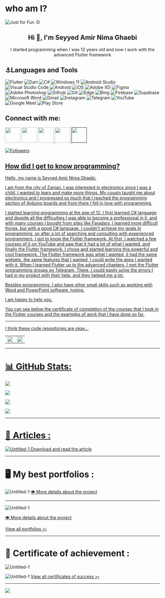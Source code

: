 
# who am I?

<img align="center" src="https://github.com/SeyyedAmirNimaGhaebi/SeyyedAmirNimaGhaebi/assets/124828880/5d4c6038-71f3-4a6a-92ac-8b0a3325d8fe" alt="Just for Fun :D">
         
<h2 align="center">Hi 👋, I'm Seyyed Amir Nima Ghaebi</h2>
<p align="center">I started programming when I was 12 years old and now I work with the advanced Flutter framework</p>

<h2>⚓Languages and Tools</h2>

![Flutter](https://img.shields.io/badge/Flutter-%2302569B.svg?style=for-the-badge&logo=Flutter&logoColor=white)
![Dart](https://img.shields.io/badge/dart-%230175C2.svg?style=for-the-badge&logo=dart&logoColor=white) 
![C#](https://img.shields.io/badge/c%23-%23239120.svg?style=for-the-badge&logo=c-sharp&logoColor=white)
![Windows 11](https://img.shields.io/badge/Windows%2011-%230079d5.svg?style=for-the-badge&logo=Windows%2011&logoColor=white) 
![Android Studio](https://img.shields.io/badge/Android%20Studio-3DDC84.svg?style=for-the-badge&logo=android-studio&logoColor=white)
![Visual Studio Code](https://img.shields.io/badge/Visual%20Studio%20Code-0078d7.svg?style=for-the-badge&logo=visual-studio-code&logoColor=white) 
![Android](https://img.shields.io/badge/Android-3DDC84?style=for-the-badge&logo=android&logoColor=white) 
![iOS](https://img.shields.io/badge/iOS-000000?style=for-the-badge&logo=ios&logoColor=white) 
![Adobe XD](https://img.shields.io/badge/Adobe%20XD-470137?style=for-the-badge&logo=Adobe%20XD&logoColor=#FF61F6)
![Figma](https://img.shields.io/badge/Figma-F24E1E.svg?style=for-the-badge&logo=Figma&logoColor=white)
![Adobe Photoshop](https://img.shields.io/badge/adobe%20photoshop-%2331A8FF.svg?style=for-the-badge&logo=adobe%20photoshop&logoColor=white)
![Github](https://img.shields.io/badge/GitHub-181717.svg?style=for-the-badge&logo=GitHub&logoColor=white) 
![Git](https://img.shields.io/badge/git-%23F05033.svg?style=for-the-badge&logo=git&logoColor=white)
![Edge](https://img.shields.io/badge/Edge-0078D7?style=for-the-badge&logo=Microsoft-edge&logoColor=white)
![Bing](https://img.shields.io/badge/Microsoft%20Bing-258FFA?style=for-the-badge&logo=Microsoft%20Bing&logoColor=white)
![Firebase](https://img.shields.io/badge/firebase-%23039BE5.svg?style=for-the-badge&logo=firebase) 
![Supabase](https://img.shields.io/badge/Supabase-3ECF8E?style=for-the-badge&logo=supabase&logoColor=white)
![Microsoft Word](https://img.shields.io/badge/Microsoft_Word-2B579A?style=for-the-badge&logo=microsoft-word&logoColor=white)
![Gmail](https://img.shields.io/badge/Gmail-D14836?style=for-the-badge&logo=gmail&logoColor=white)
![Instagram](https://img.shields.io/badge/Instagram-%23E4405F.svg?style=for-the-badge&logo=Instagram&logoColor=white) 
![Telegram](https://img.shields.io/badge/Telegram-2CA5E0?style=for-the-badge&logo=telegram&logoColor=white)
![YouTube](https://img.shields.io/badge/YouTube-%23FF0000.svg?style=for-the-badge&logo=YouTube&logoColor=white) 
![Google Meet](https://img.shields.io/badge/Google%20Meet-00897B?style=for-the-badge&logo=google-meet&logoColor=white) 
![Play Store](https://img.shields.io/badge/Google_Play-414141?style=for-the-badge&logo=google-play&logoColor=white)


<h2>Connect with me:</h2>

<a href="https://t.me/AmirGh_666"><img src="https://github.com/SeyyedAmirNimaGhaebi/SeyyedAmirNimaGhaebi/blob/main/image/telegram_app_88px.png?raw=true" height="50px" width="50px"></a>
<a href="https://www.youtube.com/channel/UC_kZNtkh55fPCCUAcM4ABmg"><img src="https://github.com/SeyyedAmirNimaGhaebi/SeyyedAmirNimaGhaebi/blob/main/image/YouTube_88px.png?raw=true" height="50px" width="50px"></a></a>
<a href="https://www.instagram.com/amirgh_888/#"><img src="https://github.com/SeyyedAmirNimaGhaebi/SeyyedAmirNimaGhaebi/blob/main/image/instagram_logo_88px.png?raw=true" height="50px" width="50px">
<a href="https://s8.uupload.ir/files/untitled_y017.png"><img src="https://github.com/SeyyedAmirNimaGhaebi/SeyyedAmirNimaGhaebi/blob/main/image/email_open_88px.png?raw=true" height="50px" width="50px">
<a href=""><img src="https://github.com/SeyyedAmirNimaGhaebi/SeyyedAmirNimaGhaebi/blob/main/image/office_phone_88px.png?raw=true" height="50px" width="50px">

![Followers](https://img.shields.io/github/followers/SeyyedAmirNimaGhaebi.svg?style=social&label=Follow&maxAge=2592000)

<h2>How did I get to know programming?</h2>

<p align="left">Hello, my name is Seyyed Amir Nima Ghaebi.

I am from the city of Zanjan. I was interested in electronics since I was a child. I wanted to learn and make more things. My cousin taught me about electronics and I progressed so much that I reached the programming section of Arduino boards and from there I fell in love with programming.

I started learning programming at the age of 12. I first learned C# language and despite all the difficulties I was able to become a professional in it, and with many courses I bought from sites like Faradars, I learned more difficult things, but with a good C# language. I couldn't achieve my goals in programming, so after a lot of searching and consulting with experienced programmers, I got to know the Flutter framework. At first, I watched a few courses of it on YouTube and saw that it had a lot of what I wanted, and finally the Flutter framework. I chose and started learning this powerful and cool framework.
The Flutter framework was what I wanted, it had the same widgets, the same features that I wanted, I could write the apps I wanted with it.
When I learned Flutter up to the advanced chapters, I met the Flutter programming groups on Telegram. There, I could easily solve the errors I had in my project with their help, and they helped me a lot.

Besides programming, I also have other small skills such as working with Word and PowerPoint software, typing.

I am happy to help you.

You can see below the certificate of completion of the courses that I took in the Flutter courses and the examples of work that I have done so far.


---
I think these code repositories are okay...

<table>
  <tbody>
    <tr>
      <td>
        <a href="https://github.com/SeyyedAmirNimaGhaebi/DataBase_hive_in_flutter">
          <img align="center" src="https://github-readme-stats.vercel.app/api/pin/?username=SeyyedAmirNimaGhaebi&repo=DataBase_hive_in_flutter&theme=dark" />
        </a>
      </td>
      <td>
        <a href="https://github.com/SeyyedAmirNimaGhaebi/Login-and-Signup-Ui">
          <img align="center" src="https://github-readme-stats.vercel.app/api/pin/?username=SeyyedAmirNimaGhaebi&repo=Login-and-Signup-Ui&theme=dark" />
        </a>
      </td>
    </tr>
  </tbody>
</table>

---

# 📊 GitHub Stats:   

![](https://github-readme-stats.vercel.app/api/top-langs/?username=SeyyedAmirNimaGhaebi&theme=dark&hide_border=false&include_all_commits=true&count_private=true&layout=compact)

![](https://github-readme-stats.vercel.app/api?username=SeyyedAmirNimaGhaebi&theme=dark&show_icons=true)    

![](https://github-readme-streak-stats.herokuapp.com/?user=SeyyedAmirNimaGhaebi&theme=dark&hide_border=false) 

![](https://github-contributor-stats.vercel.app/api?username=SeyyedAmirNimaGhaebi&limit=5&theme=dark&combine_all_yearly_contributions=true)

---

# 📕 Articles :
![Untitled-1](https://github.com/SeyyedAmirNimaGhaebi/SeyyedAmirNimaGhaebi/assets/124828880/5cdde0e3-62ba-45c9-ac22-f0d9a4027025)
<a href="https://github.com/SeyyedAmirNimaGhaebi/DataBase_hive_in_flutter">Download and read the article</a>

---
# 🖥 My best portfolios :

![Untitled-1](https://github.com/SeyyedAmirNimaGhaebi/SeyyedAmirNimaGhaebi/assets/124828880/23c507ed-4b3d-424d-9ead-b824b5f8a911)
<a href="https://github.com/SeyyedAmirNimaGhaebi/BMI-Project">👁 More details about the project</a>


---
![Untitled-1](https://github.com/SeyyedAmirNimaGhaebi/SeyyedAmirNimaGhaebi/assets/124828880/be27c1bd-4043-4649-9200-2b2a917706bc)

<a href="https://github.com/SeyyedAmirNimaGhaebi/Login-and-Signup-Ui">👁 More details about the project</a>

<a href="https://github.com/SeyyedAmirNimaGhaebi/My-best-portfolios">View all portfolios >›</a>

---


# 🧾 Certificate of achievement :


![Untitled-1](https://github.com/SeyyedAmirNimaGhaebi/SeyyedAmirNimaGhaebi/assets/124828880/4f0ce5b7-7895-4ac9-aa45-aeed1aa84cb2)
         
![Untitled-1](https://github.com/SeyyedAmirNimaGhaebi/SeyyedAmirNimaGhaebi/assets/124828880/93994419-2433-430c-b0a0-e21a403c56d7)
<a href="https://github.com/SeyyedAmirNimaGhaebi/Certificate-of-achievement">View all certificates of success >›</a>

---
[![](https://visitcount.itsvg.in/api?id=SeyyedAmirNimaGhaebi&label=Profile%20Views&color=3&icon=1&pretty=true)](https://visitcount.itsvg.in)
